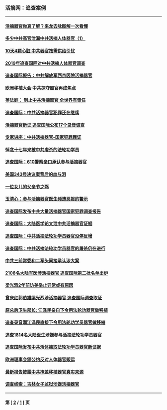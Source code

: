### 活摘网：追查案例
---
#### [活摘器官你真了解？来龙去脉图解一次看懂](../../pages/nf5880/n13013820.md?07300430) 
#### [多少中共高官泄漏中共活摘人体器官（1）](../../pages/nf5880/n12671234.md?07300430) 
#### [10天4颗心脏 中共器官按需供给引忧](../../pages/nf5880/n12326366.md?07300430) 
#### [2019年追查国际对中共活摘人体器官调查](../../pages/nf5880/n11917733.md?07300430) 
#### [追查国际报告：中共解放军西京医院活摘器官](../../pages/nf5880/n11838359.md?07300430) 
#### [欧洲移植大会 中共掠夺器官再成焦点](../../pages/nf5880/n11538883.md?07300430) 
#### [英法庭： 制止中共活摘器官 全世界有责任](../../pages/nf5880/n11330691.md?07300430) 
#### [追查国际：中共活摘器官犯罪还在继续](../../pages/nf5880/n11218301.md?07300430) 
#### [活摘器官新证 追查国际公布17个录音调查](../../pages/nf5880/n10897744.md?07300430) 
#### [专家讲座：中共活摘器官-国家犯罪罪证](../../pages/nf5880/n8828153.md?07300430) 
#### [悼念十七年来被中共虐杀的法轮功学员](../../pages/nf5880/n8124823.md?07300430) 
#### [追查国际：610警察亲口承认参与活摘器官](../../pages/nf5880/n8109067.md?07300430) 
#### [美国343号决议案背后的血与泪](../../pages/nf5880/n8020684.md?07300430) 
#### [一位女儿的父亲节之殇](../../pages/nf5880/n8014122.md?07300430) 
#### [玉清心：参与活摘器官医生频遭恶报的警示](../../pages/nf5880/n4637546.md?07300430) 
#### [追查国际发布中共大量活摘器官国家犯罪调查报告](../../pages/nf5880/n4613428.md?07300430) 
#### [追查国际：大陆医学论文泄中共活摘器官证据](../../pages/nf5880/n4608794.md?07300430) 
#### [追查国际：中共活摘法轮功学员器官没停反增](../../pages/nf5880/n4584075.md?07300430) 
#### [追查国际：中共活摘法轮功学员器官的屠杀仍在进行](../../pages/nf5880/n4299154.md?07300430) 
#### [中共三前常委和二军头间接承认涉大案](../../pages/nf5880/n4286244.md?07300430) 
#### [2108名大陆军医涉活摘器官 追查国际第二批名单出炉](../../pages/nf5880/n4284769.md?07300430) 
#### [梁光烈2年前访美举止异常或有原因](../../pages/nf5880/n4279686.md?07300430) 
#### [曾庆红郭伯雄梁光烈涉活摘器官 追查国际调查取证](../../pages/nf5880/n4278462.md?07300430) 
#### [原总后卫生部长: 江泽民亲自下令用法轮功器官做移植](../../pages/nf5880/n4263864.md?07300430) 
#### [追查录音曝江泽民直接下令用法轮功学员器官做移植](../../pages/nf5880/n4261268.md?07300430) 
#### [追查1814名大陆医生涉嫌参与活摘法轮功学员器官](../../pages/nf5880/n4259055.md?07300430) 
#### [追查国际发布中共活体摘取法轮功学员器官新证据](../../pages/nf5880/n4258255.md?07300430) 
#### [欧洲理事会颁公约反对人体器官贩运](../../pages/nf5880/n4206955.md?07300430) 
#### [最新报告披露中共掩盖移植器官真实来源](../../pages/nf5880/n4140084.md?07300430) 
#### [调查线索：吉林女子监狱涉嫌活摘器官](../../pages/nf5880/n4044366.md?07300430) 

---
#### 第 [ [2](./2.md?07300430) / [1](./1.md?07300430) ] 页
